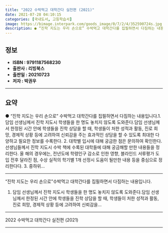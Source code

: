 ```yaml
---
title: "2022 수박먹고 대학간다 실전편 (2021)"
date: 2021-07-28 04:10:15
categories: [국내도서, 고등학습서]
image: https://bimage.interpark.com/goods_image/0/7/2/4/352590724s.jpg
description: ● “진학 지도는 우리 손으로” 수박먹고 대학간다를 집필하면서 다짐하는 내용입니다.1. 담임 선생님께서 진학 지도시 학생들을 한 명도 놓치지 않도록 도와준다.담임 선생님께서 한정된 시간 안에 학생들을 진학 상담을 할 때, 학생들이 처한 성적과 활동, 진로 희망, 경제적 상황 등에 고
---
```


## **정보**

- **ISBN : 9791187568230**
- **출판사 : 리빙북스**
- **출판일 : 20210723**
- **저자 : 박권우**

------



## **요약**

●  “진학 지도는 우리 손으로”  수박먹고 대학간다를 집필하면서 다짐하는 내용입니다.1. 담임 선생님께서 진학 지도시 학생들을 한 명도 놓치지 않도록 도와준다.담임 선생님께서 한정된 시간 안에 학생들을 진학 상담을 할 때, 학생들이 처한 성적과 활동, 진로 희망, 경제적 상황 등에 고려하여 신뢰감을 주는 효과적인 상담을 할 수 있도록 최대한 다양하고 필요한 정보를 수록한다. 2. 대학별 입시에 대해 궁금한 점은 문의하여 확인한다.선생님들께서 진학 지도시 수박 책에 수록된 대학들에 대해 궁금해할 만한 내용들을 정리한다. 올 해의 경우에는, 전년도에 학령인구 감소로 인한 영향, 블라인드 서류평가 도입 전후 달라진 점, 수상 실적의 학기별 1개 선정시 도움이 될만한 내용 등을 중심으로 정리한다다. 3. 중하위...

------

“진학 지도는 우리 손으로”수박먹고 대학간다를 집필하면서 다짐하는 내용입니다.

1. 담임 선생님께서 진학 지도시 학생들을 한 명도 놓치지 않도록 도와준다.담임 선생님께서 한정된 시간 안에 학생들을 진학 상담을 할 때, 학생들이 처한 성적과 활동, 진로 희망, 경제적 상황 등에 고려하여 신뢰감을... 

------


2022 수박먹고 대학간다 실전편 (2021) 

------


